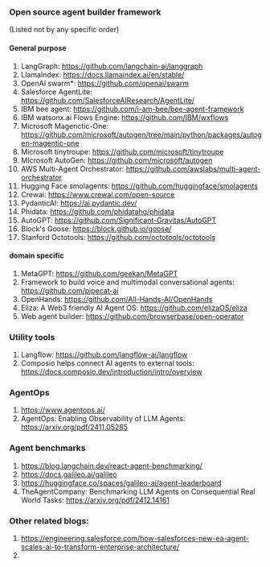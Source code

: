 ### Open source agent builder framework
(Listed not by any specific order)
#### General purpose
1. LangGraph: https://github.com/langchain-ai/langgraph
2. LlamaIndex: https://docs.llamaindex.ai/en/stable/
3. OpenAI swarm*: https://github.com/openai/swarm 
4. Salesforce AgentLite: https://github.com/SalesforceAIResearch/AgentLite/ 
5. IBM bee agent: https://github.com/i-am-bee/bee-agent-framework 
6. IBM watsonx.ai Flows Engine: https://github.com/IBM/wxflows 
7. Microsoft Magenctic-One: https://github.com/microsoft/autogen/tree/main/python/packages/autogen-magentic-one 
8. Microsoft tinytroupe: https://github.com/microsoft/tinytroupe 
9. MIcrosoft AutoGen: https://github.com/microsoft/autogen 
10. AWS Multi-Agent Orchestrator: https://github.com/awslabs/multi-agent-orchestrator 
11. Hugging Face smolagents: https://github.com/huggingface/smolagents 
12. Crewai: https://www.crewai.com/open-source 
13. PydanticAI: https://ai.pydantic.dev/ 
14. Phidata: https://github.com/phidatahq/phidata 
16. AutoGPT: https://github.com/Significant-Gravitas/AutoGPT
17. Block's Goose: https://block.github.io/goose/
18. Stanford Octotools: https://github.com/octotools/octotools
#### domain specific
1. MetaGPT: https://github.com/geekan/MetaGPT
2. Framework to build voice and multimodal conversational agents: https://github.com/pipecat-ai
3. OpenHands: https://github.com/All-Hands-AI/OpenHands
4. Eliza: A Web3 friendly AI Agent OS: https://github.com/elizaOS/eliza
5. Web agent builder: https://github.com/browserbase/open-operator

### Utility tools
1. Langflow: https://github.com/langflow-ai/langflow
2. Composio helps connect AI agents to external tools: https://docs.composio.dev/introduction/intro/overview

### AgentOps
1. https://www.agentops.ai/
2. AgentOps: Enabling Observability of LLM Agents: https://arxiv.org/pdf/2411.05285

### Agent benchmarks
1. https://blog.langchain.dev/react-agent-benchmarking/
2. https://docs.galileo.ai/galileo
3. https://huggingface.co/spaces/galileo-ai/agent-leaderboard
4. TheAgentCompany: Benchmarking LLM Agents on Consequential Real World Tasks: https://arxiv.org/pdf/2412.14161

### Other related blogs:
1. https://engineering.salesforce.com/how-salesforces-new-ea-agent-scales-ai-to-transform-enterprise-architecture/
2. 

